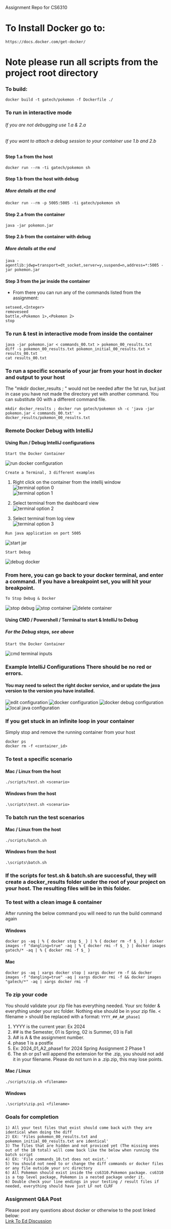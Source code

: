 Assignment Repo for CS6310
# To Install Docker go to:
```
https://docs.docker.com/get-docker/
```
# Note please run all scripts from the project root directory
### To build:
```
docker build -t gatech/pokemon -f Dockerfile ./
```
### To run in interactive mode
###### If you are not debugging use 1.a & 2.a
###### If you want to attach a debug session to your container use 1.b and 2.b
#### Step 1.a from the host
```
docker run --rm -ti gatech/pokemon sh
```
#### Step 1.b from the host with debug
##### More details at the end
```
docker run --rm -p 5005:5005 -ti gatech/pokemon sh
```
#### Step 2.a from the container
```
java -jar pokemon.jar
```
#### Step 2.b from the container with debug
##### More details at the end
```
java -agentlib:jdwp=transport=dt_socket,server=y,suspend=n,address=*:5005 -jar pokemon.jar
```
#### Step 3 from the jar inside the container
* From there you can run any of the commands listed from the assignment:
```
setseed,<Integer>
removeseed
battle,<Pokemon 1>,<Pokemon 2>
stop
```
### To run & test in interactive mode from inside the container
```
java -jar pokemon.jar < commands_00.txt > pokemon_00_results.txt
diff -s pokemon_00_results.txt pokemon_initial_00_results.txt > results_00.txt
cat results_00.txt
```
### To run a specific scenario of your jar from your host in docker and output to your host
The "mkdir docker_results ; " would not be needed after the 1st run, but just in case you have not made the directory yet with another command.
You can substitute 00 with a different command file.
```
mkdir docker_results ; docker run gatech/pokemon sh -c 'java -jar pokemon.jar < commands_00.txt'  > docker_results/pokemon_00_results.txt
```
### Remote Docker Debug with IntelliJ
#### Using Run / Debug IntelliJ configurations
```
Start the Docker Container
```
![run docker configuration](./img/run-docker.png)
```
Create a Terminal, 3 different examples
```
1. Right click on the container from the intellij window \
   ![terminal option 0](./img/create-terminal-0.png) \
   ![terminal option 1](./img/create-terminal-1.png)

2. Select terminal from the dashboard view \
   ![terminal option 2](./img/create-terminal-2.png)
3. Select terminal from log view \
   ![terminal option 3](./img/create-terminal-3.png)
```
Run java application on port 5005
```
![start jar](./img/start-jar.png)
```
Start Debug
```
![debug docker](./img/debug-docker.png)
### From here, you can go back to your docker terminal, and enter a command. If you have a breakpoint set, you will hit your breakpoint.
```
To Stop Debug & Docker
```
![stop debug](./img/stop-debug.png)
![stop container](./img/stop-container.png)
![delete container](./img/delete-container.png)
#### Using CMD / Powershell / Terminal to start & IntelliJ to Debug
##### For the Debug steps, see above
```
Start the Docker Container
```
![cmd terminal inputs](./img/cmd-terminal.png)

### Example IntelliJ Configurations There should be no red or errors.
#### You may need to select the right docker service, and or update the java version to the version you have installed.
![edit configuration](./img/edit-configurations.png)
![docker configuration](./img/docker.png)
![docker debug configuration](./img/docker-debug.png)
![local java configuration](./img/local-java.png)

### If you get stuck in an infinite loop in your container
Simply stop and remove the running container from your host
```
docker ps
docker rm -f <container_id>
```
### To test a specific scenario
#### Mac / Linux from the host
```
./scripts/test.sh <scenario>
```
#### Windows from the host
```
.\scripts\test.sh <scenario>
```

### To batch run the test scenarios
#### Mac / Linux from the host
```
./scripts/batch.sh
```
#### Windows from the host
```
.\scripts\batch.sh
```
### If the scripts for test.sh & batch.sh are successful, they will create a docker_results folder under the root of your project on your host. The resulting files will be in this folder.
### To test with a clean image & container
After running the below command you will need to run the build command again
#### Windows
```
docker ps -aq | % { docker stop $_ } | % { docker rm -f $_ } | docker images -f "dangling=true" -aq | % { docker rmi -f $_ } | docker images gatech/* -aq | % { docker rmi -f $_ }
```
#### Mac
```
docker ps -aq | xargs docker stop | xargs docker rm -f && docker images -f "dangling=true" -aq | xargs docker rmi -f && docker images "gatech/*" -aq | xargs docker rmi -f
```
### To zip your code
You should validate your zip file has everything needed. Your src folder & everything under your src folder. Nothing else should be in your zip file. < filename > should be replaced with a format: `YYYY_##_A#_phase1`
1. YYYY is the current year: Ex 2024
2. \#\# is the Semester, 01 is Spring, 02 is Summer, 03 is Fall
3. A# is A & the assignment number.
4. phase 1 is a postfix 
5. Ex: 2024_01_A2_phase1 for 2024 Spring Assignment 2 Phase 1
6. The sh or ps1 will append the extension for the .zip, you should not add it in your filename. Please do not turn in a .zip.zip, this may lose points.
#### Mac / Linux
```
./scripts/zip.sh <filename>
```
#### Windows
```
.\scripts\zip.ps1 <filename>
```
### Goals for completion
```
1) All your test files that exist should come back with they are identical when doing the diff
2) EX: 'Files pokemon_00_results.txt and pokemon_initial_00_results.txt are identical'
3) The files that are hidden and not proviced yet (The missing ones out of the 10 total) will come back like the below when running the batch script
4) EX: 'File commands_10.txt does not exist.'
5) You should not need to or change the diff commands or docker files or any file outside your src directory
6) All Pokemon should exist inside the cs6310.Pokemon package. cs6310 is a top level package, Pokemon is a nested package under it. 
6) Double check your line endings in your testing / result files if needed, everything should have just LF not CLRF 
```

### Assignment Q&A Post
Please post any questions about docker or otherwise to the post linked below:  
[Link To Ed Discussion](https://edstem.org/)
